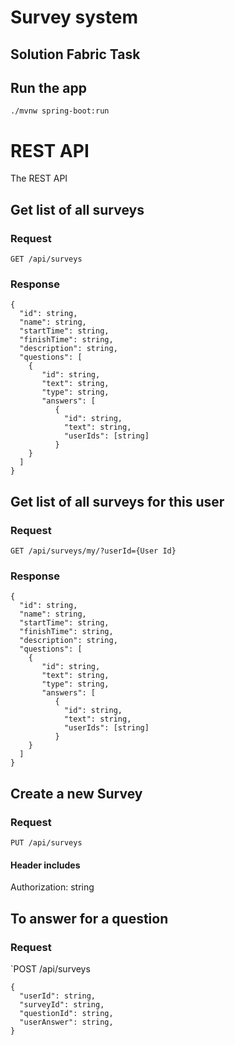 # Survey system
## Solution Fabric Task 

## Run the app

    ./mvnw spring-boot:run

# REST API

The REST API

## Get list of all surveys

### Request

`GET /api/surveys`

### Response

    
    {
      "id": string,
      "name": string,
      "startTime": string,
      "finishTime": string,
      "description": string,
      "questions": [
        {
           "id": string,
           "text": string,
           "type": string,
           "answers": [
              {
                "id": string,
                "text": string,
                "userIds": [string]
              }
        }
      ]
    }
    

## Get list of all surveys for this user

### Request

`GET /api/surveys/my/?userId={User Id}`

### Response


   
    {
      "id": string,
      "name": string,
      "startTime": string,
      "finishTime": string,
      "description": string,
      "questions": [
        {
           "id": string,
           "text": string,
           "type": string,
           "answers": [
              {
                "id": string,
                "text": string,
                "userIds": [string]
              }
        }
      ]
    }
    
    
## Create a new Survey

### Request

`PUT /api/surveys`

#### Header includes 
Authorization: string


## To answer for a question

### Request

`POST /api/surveys

   
    {
      "userId": string,
      "surveyId": string,
      "questionId": string,
      "userAnswer": string,
    }
    

